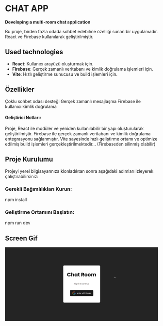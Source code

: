 <h1> CHAT APP </h1>

**Developing a multi-room chat application**

Bu proje, birden fazla odada sohbet edebilme özelliği sunan bir uygulamadır. React ve Firebase kullanılarak geliştirilmiştir.

<h2> Used technologies </h2>

- **React**: Kullanıcı arayüzü oluşturmak için.
- **Firebase**: Gerçek zamanlı veritabanı ve kimlik doğrulama işlemleri için.
- **Vite**: Hızlı geliştirme sunucusu ve build işlemleri için.

<h2> Özellikler </h2>

Çoklu sohbet odası desteği
Gerçek zamanlı mesajlaşma
Firebase ile kullanıcı kimlik doğrulama

<h4>Geliştirici Notları:</h4>

Proje, React ile modüler ve yeniden kullanılabilir bir yapı oluşturularak geliştirilmiştir. Firebase ile gerçek zamanlı veritabanı ve kimlik doğrulama entegrasyonu sağlanmıştır. Vite sayesinde hızlı geliştirme ortamı ve optimize edilmiş build işlemleri gerçekleştirilmektedir...
(Firebaseden silinmiş olabilir)


<h2> Proje Kurulumu  </h2>

Projeyi yerel bilgisayarınıza klonladıktan sonra aşağıdaki adımları izleyerek çalıştırabilirsiniz:

### Gerekli Bağımlılıkları Kurun:
npm install

### Geliştirme Ortamını Başlatın:
npm run dev



<h2> Screen Gif </h2>

![](ekran.gif)